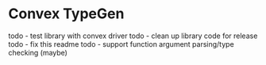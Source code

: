 # Convex TypeGen

todo - test library with convex driver
todo - clean up library code for release
todo - fix this readme
todo - support function argument parsing/type checking (maybe)